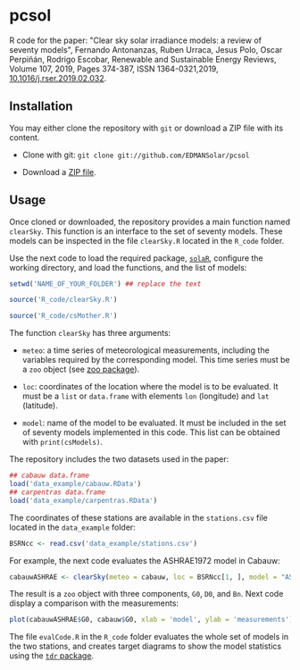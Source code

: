 pcsol
====

R code for the paper: "Clear sky solar irradiance models: a review of seventy models", Fernando Antonanzas, Ruben Urraca, Jesus Polo, Oscar Perpiñán, Rodrigo Escobar, Renewable and Sustainable Energy Reviews, Volume 107, 2019, Pages 374-387,
ISSN 1364-0321,2019, [10.1016/j.rser.2019.02.032](https://doi.org/10.1016/j.rser.2019.02.032).

Installation
----

You may either clone the repository with `git` or download a ZIP file with its content.

- Clone with git:
`git clone git://github.com/EDMANSolar/pcsol`

- Download a [ZIP file](https://github.com/EDMANSolar/pcsol/archive/master.zip). 

Usage
----

Once cloned or downloaded, the repository provides a main function
named `clearSky`. This function is an interface to the set of seventy
models. These models can be inspected in the file `clearSky.R` located
in the `R_code` folder.

Use the next code to load the required package,
[`solaR`](https://oscarperpinan.github.io/solar/), configure the
working directory, and load the functions, and the list of models: 

```R
setwd('NAME_OF_YOUR_FOLDER') ## replace the text

source('R_code/clearSky.R')

source('R_code/csMother.R')
```

The function `clearSky` has three arguments:
- `meteo`: a time series of meteorological measurements, including the
  variables required by the corresponding model. This time series must
  be a `zoo` object (see [zoo
  package](https://cran.r-project.org/web/packages/zoo/)).

- `loc`: coordinates of the location where the model is to be
  evaluated. It must be a `list` or `data.frame` with elements `lon`
  (longitude) and `lat` (latitude).

- `model`: name of the model to be evaluated. It must be included in
  the set of seventy models implemented in this code. This list can be
  obtained with `print(csModels)`.
  
The repository includes the two datasets used in the paper:

```R
## cabauw data.frame
load('data_example/cabauw.RData')
## carpentras data.frame
load('data_example/carpentras.RData')
```

The coordinates of these stations are available in the `stations.csv`
file located in the `data_example` folder:

```R
BSRNcc <- read.csv('data_example/stations.csv')
```

For example, the next code evaluates the ASHRAE1972 model in Cabauw:

```R
cabauwASHRAE <- clearSky(meteo = cabauw, loc = BSRNcc[1, ], model = "ASHRAE1972")
```

The result is a `zoo` object with three components, `G0`, `D0`, and
`Bn`. Next code display a comparison with the measurements:

```R
plot(cabauwASHRAE$G0, cabauw$G0, xlab = 'model', ylab = 'measurements')
```

The file `evalCode.R` in the `R_code` folder evaluates the whole set
of models in the two stations, and creates target diagrams to show the
model statistics using the [`tdr`
package](https://github.com/oscarperpinan/tdr).
